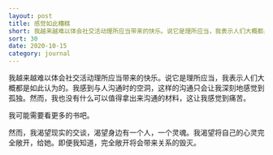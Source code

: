 ```yaml
---
layout: post
title: 感觉如此糟糕
short: 我越来越难以体会社交活动理所应当带来的快乐。说它是理所应当，我表示人们大概都是如此认为的。我感到与人沟通时的空洞，这样的沟通只会让我由衷地感觉到孤独。然而，我也没有什么可以值得拿出来沟通的材料，这让我感觉到痛苦
sort: 30
date: 2020-10-15
category: journal
---
```


我越来越难以体会社交活动理所应当带来的快乐。说它是理所应当，我表示人们大概都是如此认为的。我感到与人沟通时的空洞，这样的沟通只会让我深刻地感觉到孤独。然而，我也没有什么可以值得拿出来沟通的材料，这让我感觉到痛苦。

我可能需要看更多的书吧。

然而，我渴望现实的交谈，渴望身边有一个人，一个灵魂。我渴望将自己的心灵完全敞开，给她。即便我知道，完全敞开将会带来关系的毁灭。

